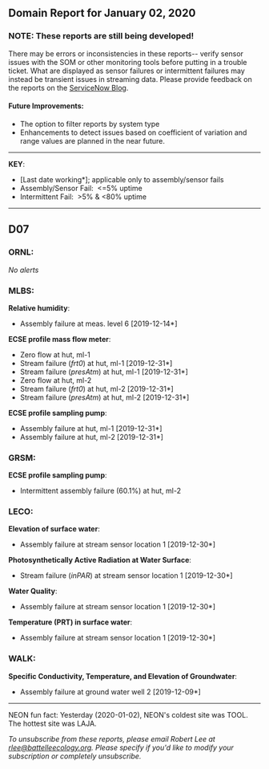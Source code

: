 ## Domain Report for January 02, 2020


### NOTE: These reports are still being developed!
There may be errors or inconsistencies in these reports-- verify sensor issues with the SOM or other monitoring tools before putting in a trouble ticket. What are displayed as sensor failures or intermittent failures may instead be transient issues in streaming data.
Please provide feedback on the reports on the [ServiceNow Blog](https://neon.service-now.com/community?id=community_blog&sys_id=9b4fbe8adbed734017ecf9041d9619be).

#### Future Improvements: 
 - The option to filter reports by system type 
 - Enhancements to detect issues based on coefficient of variation and range values are planned in the near future.

***

**KEY**:

 - [Last date working*]; applicable only to assembly/sensor fails
 - Assembly/Sensor Fail:&nbsp;&nbsp;<=5% uptime
 - Intermittent Fail:&nbsp;&nbsp;>5% & <80% uptime

***
## D07

### ORNL:

_No alerts_

### MLBS:

**Relative humidity**:
 - Assembly failure at meas. level 6 [2019-12-14*]

**ECSE profile mass flow meter**:
 - Zero flow at hut, ml-1
 - Stream failure (_frt0_) at hut, ml-1 [2019-12-31*]
 - Stream failure (_presAtm_) at hut, ml-1 [2019-12-31*]
 - Zero flow at hut, ml-2
 - Stream failure (_frt0_) at hut, ml-2 [2019-12-31*]
 - Stream failure (_presAtm_) at hut, ml-2 [2019-12-31*]

**ECSE profile sampling pump**:
 - Assembly failure at hut, ml-1 [2019-12-31*]
 - Assembly failure at hut, ml-2 [2019-12-31*]

### GRSM:

**ECSE profile sampling pump**:
 - Intermittent assembly failure (60.1%) at hut, ml-2

### LECO:

**Elevation of surface water**:
 - Assembly failure at stream sensor location 1 [2019-12-30*]

**Photosynthetically Active Radiation at Water Surface**:
 - Stream failure (_inPAR_) at stream sensor location 1 [2019-12-30*]

**Water Quality**:
 - Assembly failure at stream sensor location 1 [2019-12-30*]

**Temperature (PRT) in surface water**:
 - Assembly failure at stream sensor location 1 [2019-12-30*]

### WALK:

**Specific Conductivity, Temperature, and Elevation of Groundwater**:
 - Assembly failure at ground water well 2 [2019-12-09*]

***
NEON fun fact: Yesterday (2020-01-02), NEON's coldest site was TOOL. The hottest site was LAJA.

_To unsubscribe from these reports, please email Robert Lee at rlee@battelleecology.org. Please specify if you'd like to modify your subscription or completely unsubscribe._
